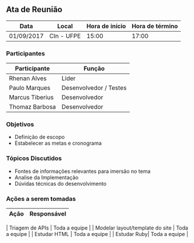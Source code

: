 ## **Ata de Reunião**

| **Data** | **Local** | **Hora de início** | **Hora de término** |
| --- | --- | --- | --- |
| 01/09/2017 | CIn - UFPE | 15:00 | 17:00 |

### **Participantes**

| **Participante** | **Função** |
| --- | --- |
| Rhenan Alves| Líder |
| Paulo Marques | Desenvolvedor / Testes |
| Marcus Tiberius | Desenvolvedor |
| Thomaz Barbosa | Desenvolvedor |

### **Objetivos**

- Definição de escopo
- Estabelecer as metas e cronograma

### **Tópicos Discutidos**

- Fontes de informações relevantes para imersão no tema
- Analise da Implementação
- Dúvidas técnicas do desenvolvimento

### **Ações a serem tomadas**

| **Ação** | **Responsável** |
| --- | --- |

| Triagem de APIs | Toda a equipe |
| Modelar layout/template do site | Toda a equipe |
| Estudar HTML | Toda a equipe |
| Estudar Ruby| Toda a equipe |

